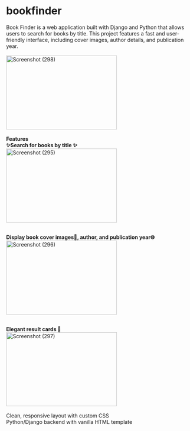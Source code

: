 # bookfinder
Book Finder is a web application built with Django and Python that allows users to search for books by title. This project features a fast and user-friendly interface, including cover images, author details, and publication year.<br><br>
<img width="300" height="200" alt="Screenshot (298)" src="https://github.com/user-attachments/assets/4be8f9c0-baae-4e7e-8140-79ff9ff08add" /><br><br>
<strong>Features</strong><br>
<b>✨Search for books by title ✨</b><br>
<img width="300" height="200" alt="Screenshot (295)" src="https://github.com/user-attachments/assets/58d78d51-6f23-425a-a861-d8b100157c9b" /><br><br>

<b>Display book cover images📔, author, and publication year🌐</b><br>
<img width="300" height="200" alt="Screenshot (296)" src="https://github.com/user-attachments/assets/990fe233-48c6-405d-b69d-297e029eb511" /><br><br>

<b>Elegant result cards 🎴</b><br>
<img width="300" height="200" alt="Screenshot (297)" src="https://github.com/user-attachments/assets/8faa2c46-dd33-4c84-b55f-c1f0ab95e2b2" /><br><br>
Clean, responsive layout with custom CSS<br>
Python/Django backend with vanilla HTML template<br>

